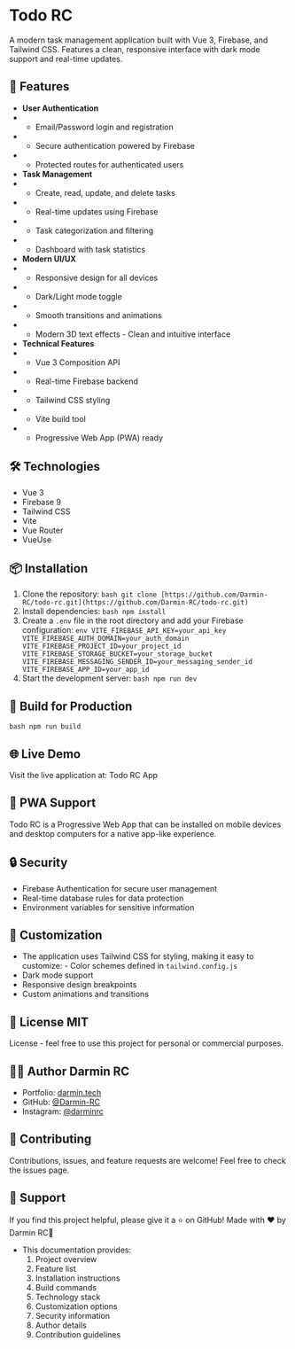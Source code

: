 
# Todo RC 
A modern task management application built with Vue 3, Firebase, and Tailwind CSS. Features a clean, responsive interface with dark mode support and real-time updates. 
## 🚀 Features 
- **User Authentication** 
- - Email/Password login and registration 
- - Secure authentication powered by Firebase 
- - Protected routes for authenticated users 
- **Task Management** 
- - Create, read, update, and delete tasks
- - Real-time updates using Firebase
- - Task categorization and filtering 
- - Dashboard with task statistics 
- **Modern UI/UX** 
- - Responsive design for all devices 
- - Dark/Light mode toggle 
- - Smooth transitions and animations 
- - Modern 3D text effects - Clean and intuitive interface 
- **Technical Features** 
- - Vue 3 Composition API 
- - Real-time Firebase backend 
- - Tailwind CSS styling 
- - Vite build tool 
- - Progressive Web App (PWA) ready 
## 🛠️ Technologies 
- Vue 3
- Firebase 9 
- Tailwind CSS 
- Vite
- Vue Router 
- VueUse 
## 📦 Installation 
1. Clone the repository: 
```bash git clone [https://github.com/Darmin-RC/todo-rc.git](https://github.com/Darmin-RC/todo-rc.git) ```
 2. Install dependencies: ```bash npm install ``` 
 3. Create a `.env` file in the root directory and add your Firebase configuration: 
 ```env VITE_FIREBASE_API_KEY=your_api_key VITE_FIREBASE_AUTH_DOMAIN=your_auth_domain VITE_FIREBASE_PROJECT_ID=your_project_id VITE_FIREBASE_STORAGE_BUCKET=your_storage_bucket VITE_FIREBASE_MESSAGING_SENDER_ID=your_messaging_sender_id VITE_FIREBASE_APP_ID=your_app_id ``` 
 4. Start the development server: 
 ```bash npm run dev ``` 
 ## 🚀 Build for Production
  ```bash npm run build ``` 
  ## 🌐 Live Demo 
  Visit the live application at: Todo RC App 
  ## 📱 PWA Support 
 Todo RC is a Progressive Web App that can be installed on mobile devices and desktop computers for a native app-like experience. 
 ## 🔒 Security 
 - Firebase Authentication for secure user management 
 - Real-time database rules for data protection
 - Environment variables for sensitive information 
 ## 🎨 Customization
 -  The application uses Tailwind CSS for styling, making it easy to customize: - Color schemes defined in `tailwind.config.js` 
 - Dark mode support 
 - Responsive design breakpoints 
 - Custom animations and transitions 
 ## 📄 License MIT 
 License - feel free to use this project for personal or commercial purposes. 
 ## 👨‍💻 Author Darmin RC
 - Portfolio: [darmin.tech]([https://darmin.tech](https://darmin.tech/)) 
 - GitHub: [@Darmin-RC]([https://github.com/Darmin-RC](https://github.com/Darmin-RC)) 
 - Instagram: [@darminrc]([https://instagram.com/darminrc](https://instagram.com/darminrc)) 
 ## 🤝 Contributing 
 Contributions, issues, and feature requests are welcome! Feel free to check the issues page. 
 ## 💖 Support
 If you find this project helpful, please give it a ⭐️ on GitHub! Made with ❤️ by Darmin RC🗿 
- This documentation provides: 
	1. Project overview 
	2. Feature list 
	3. Installation instructions 
	4. Build commands 
	5. Technology stack 
	6. Customization options 
	7. Security information 
	8. Author details 
	9. Contribution guidelines
